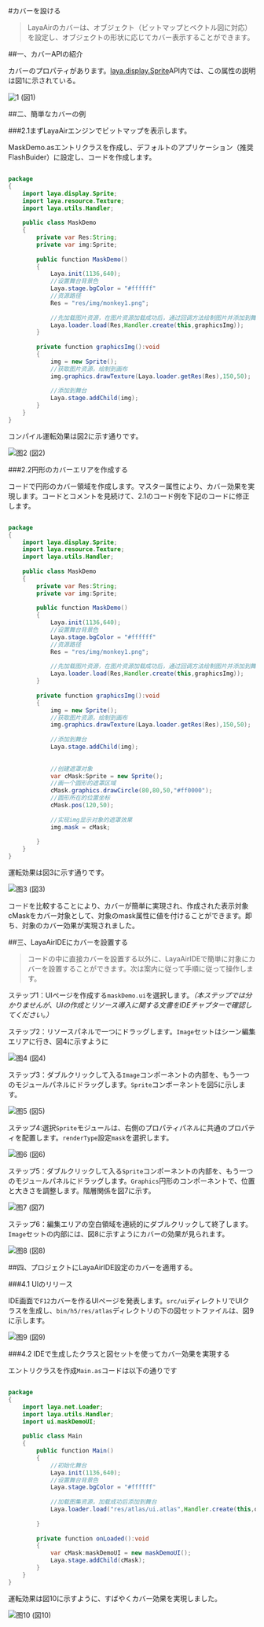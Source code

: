 #カバーを設ける

>LayaAirのカバーは、オブジェクト（ビットマップとベクトル図に対応）を設定し、オブジェクトの形状に応じてカバー表示することができます。
>



##一、カバーAPIの紹介

カバーのプロパティがあります。[laya.display.Sprite](http://layaair.ldc.layabox.com/api/index.html?category=Core&class=laya.display.Sprite%3Ch1%3Emask)API内では、この属性の説明は図1に示されている。

![1](img/1.jpg)
(図1)



##二、簡単なカバーの例

###2.1まずLayaAirエンジンでビットマップを表示します。

MaskDemo.asエントリクラスを作成し、デフォルトのアプリケーション（推奨FlashBuider）に設定し、コードを作成します。


```java

package
{
	import laya.display.Sprite;
	import laya.resource.Texture;
	import laya.utils.Handler;
	
	public class MaskDemo
	{
		private var Res:String;
		private var img:Sprite;
      
		public function MaskDemo()
		{
			Laya.init(1136,640);
			//设置舞台背景色
			Laya.stage.bgColor = "#ffffff"        
			//资源路径              
			Res = "res/img/monkey1.png";
			
			//先加载图片资源，在图片资源加载成功后，通过回调方法绘制图片并添加到舞台
			Laya.loader.load(Res,Handler.create(this,graphicsImg));          
		}
			
		private function graphicsImg():void
		{
			img = new Sprite();
			//获取图片资源，绘制到画布
			img.graphics.drawTexture(Laya.loader.getRes(Res),150,50);
			
			//添加到舞台
			Laya.stage.addChild(img);
		}	
	}
}
```


コンパイル運転効果は図2に示す通りです。

![图2](img/2.jpg)
(図2)

###2.2円形のカバーエリアを作成する

コードで円形のカバー領域を作成します。マスター属性により、カバー効果を実現します。コードとコメントを見続けて、2.1のコード例を下記のコードに修正します。


```java

package
{
	import laya.display.Sprite;
	import laya.resource.Texture;
	import laya.utils.Handler;
	
	public class MaskDemo
	{
		private var Res:String;
		private var img:Sprite;
		
		public function MaskDemo()
		{
			Laya.init(1136,640);
			//设置舞台背景色
			Laya.stage.bgColor = "#ffffff"      
			//资源路径
			Res = "res/img/monkey1.png";		
			
			//先加载图片资源，在图片资源加载成功后，通过回调方法绘制图片并添加到舞台
			Laya.loader.load(Res,Handler.create(this,graphicsImg));   
		}
		
		private function graphicsImg():void
		{
			img = new Sprite();
			//获取图片资源，绘制到画布
			img.graphics.drawTexture(Laya.loader.getRes(Res),150,50);
			
			//添加到舞台
			Laya.stage.addChild(img);
			
			
			//创建遮罩对象
			var cMask:Sprite = new Sprite();
			//画一个圆形的遮罩区域
			cMask.graphics.drawCircle(80,80,50,"#ff0000");
          	//圆形所在的位置坐标
			cMask.pos(120,50);
          
         	//实现img显示对象的遮罩效果
			img.mask = cMask;
			
		}
	}
}
```


運転効果は図3に示す通りです。

![图3](img/3.jpg)
(図3)

コードを比較することにより、カバーが簡単に実現され、作成された表示対象cMaskをカバー対象として、対象のmask属性に値を付けることができます。即ち、対象のカバー効果が実現されました。





##三、LayaAirIDEにカバーを設置する

>コードの中に直接カバーを設置する以外に、LayaAirIDEで簡単に対象にカバーを設置することができます。次は案内に従って手順に従って操作します。

ステップ1：UIページを作成する`maskDemo.ui`を選択します。*（本ステップでは分かりませんが、UIの作成とリソース導入に関する文書をIDEチャプターで確認してください。）*



ステップ2：リソースパネルで一つにドラッグします。`Image`セットはシーン編集エリアに行き、図4に示すように

![图4](img/4.jpg)
(図4)



ステップ3：ダブルクリックして入る`Image`コンポーネントの内部を、もう一つのモジュールパネルにドラッグします。`Sprite`コンポーネントを図5に示します。

![图5](img/5.jpg)
(図5)





ステップ4:選択`Sprite`モジュールは、右側のプロパティパネルに共通のプロパティを配置します。`renderType`設定`mask`を選択します。

![图6](img/6.jpg)
(図6)



ステップ5：ダブルクリックして入る`Sprite`コンポーネントの内部を、もう一つのモジュールパネルにドラッグします。`Graphics`円形のコンポーネントで、位置と大きさを調整します。階層関係を図7に示す。

![图7](img/7.jpg)
(図7)



ステップ6：編集エリアの空白領域を連続的にダブルクリックして終了します。`Image`セットの内部には、図8に示すようにカバーの効果が見られます。

![图8](img/8.jpg)
(図8)





##四、プロジェクトにLayaAirIDE設定のカバーを適用する。

###4.1 UIのリリース

IDE画面で`F12`カバーを作るUIページを発表します。`src/ui`ディレクトリでUIクラスを生成し、`bin/h5/res/atlas`ディレクトリの下の図セットファイルは、図9に示します。

![图9](img/9.jpg)
(図9)



###4.2 IDEで生成したクラスと図セットを使ってカバー効果を実現する

エントリクラスを作成`Main.as`コードは以下の通りです


```java

package
{
	import laya.net.Loader;
	import laya.utils.Handler;	
	import ui.maskDemoUI;
	
	public class Main
	{
		public function Main()
		{
			//初始化舞台
			Laya.init(1136,640);
			//设置舞台背景色
			Laya.stage.bgColor = "#ffffff"    
				
			//加载图集资源，加载成功后添加到舞台
			Laya.loader.load("res/atlas/ui.atlas",Handler.create(this,onLoaded));
			
		}
		
		private function onLoaded():void
		{
			var cMask:maskDemoUI = new maskDemoUI();
			Laya.stage.addChild(cMask);
		}
	}
}
```


運転効果は図10に示すように、すばやくカバー効果を実現しました。

![图10](img/10.jpg)
(図10)

